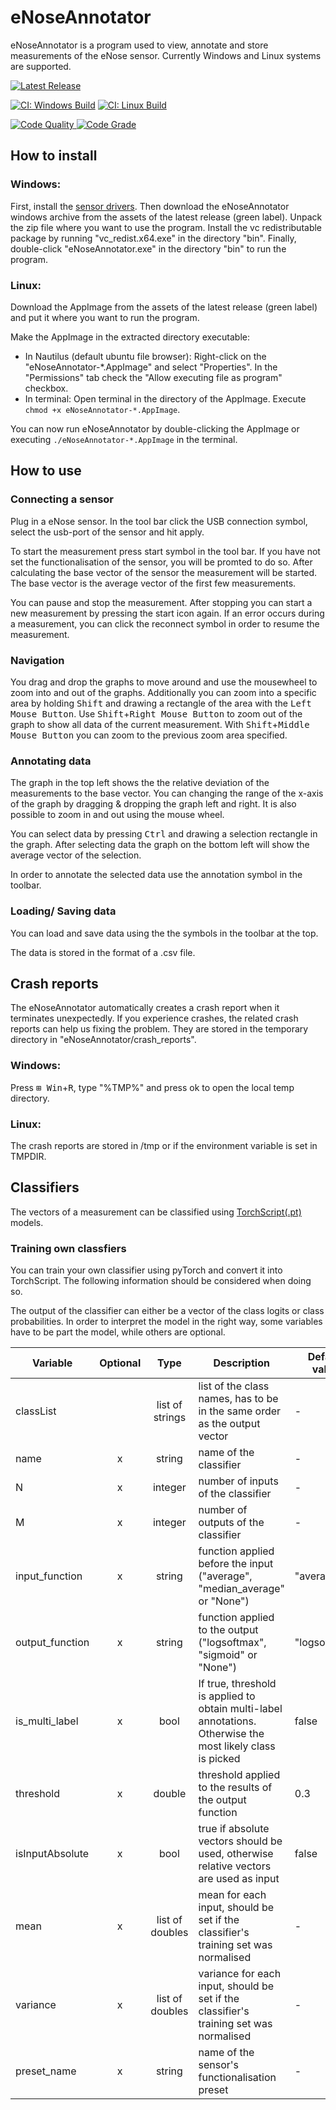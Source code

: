 # eNoseAnnotator

eNoseAnnotator is a program used to view, annotate and store measurements of the eNose sensor. Currently Windows and Linux systems are supported.

[![Latest Release](https://img.shields.io/github/v/release/Tilagiho/eNoseAnnotator?label=Latest%20Release)](https://github.com/tilagiho/eNoseAnnotator/releases)

[![CI: Windows Build](https://img.shields.io/appveyor/ci/tilagiho/eNoseAnnotator/master?label=CI%20Windows%20Build)](https://ci.appveyor.com/project/tilagiho/eNoseAnnotator/branch/master) 
[![CI: Linux Build](https://img.shields.io/travis/com/tilagiho/eNoseAnnotator/master?label=CI%20Linux%20Build)](https://travis-ci.com/github/Tilagiho/eNoseAnnotator)

[![Code Quality](https://www.code-inspector.com/project/15126/score/svg) ![Code Grade](https://www.code-inspector.com/project/15126/status/svg)](https://frontend.code-inspector.com/public/project/15126/eNoseAnnotator/dashboard)

## How to install

### Windows:
First, install the [sensor drivers](https://www.silabs.com/products/development-tools/software/usb-to-uart-bridge-vcp-drivers).
Then download the eNoseAnnotator windows archive from the assets of the latest release (green label).
Unpack the zip file where you want to use the program. Install the vc redistributable package by running "vc_redist.x64.exe" in the directory "bin".
Finally, double-click "eNoseAnnotator.exe" in the directory "bin" to run the program.


### Linux:
Download the AppImage from the assets of the latest release (green label) and put it where you want to run the program.

Make the AppImage in the extracted directory executable: 
- In Nautilus (default ubuntu file browser): Right-click on the "eNoseAnnotator-\*.AppImage" and select "Properties". In the "Permissions" tab check the "Allow executing file as program" checkbox.
- In terminal: Open terminal in the directory of the AppImage. Execute `chmod +x eNoseAnnotator-*.AppImage`.

You can now run eNoseAnnotator by double-clicking the AppImage or executing `./eNoseAnnotator-*.AppImage` in the terminal.

## How to use

### Connecting a sensor

Plug in a eNose sensor. In the tool bar click the USB connection symbol, select the usb-port of the sensor and hit apply. 

To start the measurement press start symbol in the tool bar. If you have not set the functionalisation of the sensor, you will be promted to do so. After calculating the base vector of the sensor the measurement will be started. The base vector is the average vector of the first few measurements.

You can pause and stop the measurement. After stopping you can start a new measurement by pressing the start icon again. If an error occurs during a measurement, you can click the reconnect symbol in order to resume the measurement. 

### Navigation
You drag and drop the graphs to move around and use the mousewheel to zoom into and out of the graphs. Additionally you can zoom into a specific area by holding <kbd>Shift</kbd> and drawing a rectangle of the area with the <kbd>Left Mouse Button</kbd>.
Use <kbd>Shift</kbd>+<kbd>Right Mouse Button</kbd> to zoom out of the graph to show all data of the current measurement. With <kbd>Shift</kbd>+<kbd>Middle Mouse Button</kbd> you can zoom to the previous zoom area specified.

### Annotating data

The graph in the top left shows the the relative deviation of the measurements to the base vector. You can changing the range of the x-axis of the graph by dragging & dropping the graph left and right. It is also possible to zoom in and out using the mouse wheel. 

You can select data by pressing <kbd>Ctrl</kbd> and drawing a selection rectangle in the graph. After selecting data the graph on the bottom left will show the average vector of the selection. 

In order to annotate the selected data use the annotation symbol in the toolbar.

### Loading/ Saving data

You can load and save data using the the symbols in the toolbar at the top.

The data is stored in the format of a .csv file.

## Crash reports

The eNoseAnnotator automatically creates a crash report when it terminates unexpectedly. If you experience crashes, the related crash reports can help us fixing the problem.
They are stored in the temporary directory in "eNoseAnnotator/crash_reports".
### Windows:
Press <kbd>⊞ Win</kbd>+<kbd>R</kbd>, type "%TMP%" and press ok to open the local temp directory.

### Linux:
The crash reports are stored in /tmp or if the environment variable is set in TMPDIR.

## Classifiers

The vectors of a measurement can be classified using [TorchScript(.pt)](https://pytorch.org/tutorials/advanced/cpp_export.html) models. 

### Training own classfiers

You can train your own classifier using pyTorch and convert it into TorchScript. The following information should be considered when doing so.

The output of the classifier can either be a vector of the class logits or class probabilities. In order to interpret the model in the right way, some variables have to be part the model, while others are optional.

| Variable        | Optional |Type             | Description                                                                                                | Default value |
| --------------- | :------: | :-------------: | ---------------------------------------------------------------------------------------------------------- | ------------- |
| classList       |          | list of strings | list of the class names, has to be in the same order as the output vector                                  | -             |
| name            | x        | string          | name of the classifier                                                                                     | -             |
| N               | x        | integer         | number of inputs of the classifier                                                                         | -             |
| M               | x        | integer         | number of outputs of the classifier                                                                        | -             |
| input_function  | x        | string          | function applied before the input ("average", "median_average" or "None")                                  | "average"     |
| output_function | x        | string          | function applied to the output ("logsoftmax", "sigmoid" or "None")                                         | "logsoftmax"  |
| is_multi_label  | x        | bool            | If true, threshold is applied to obtain multi-label annotations. Otherwise the most likely class is picked | false         |
| threshold       | x        | double          | threshold applied to the results of the output function                                                    | 0.3           |
| isInputAbsolute | x        | bool            | true if absolute vectors should be used, otherwise relative vectors are used as input                      | false         |
| mean            | x        | list of doubles | mean for each input, should be set if the classifier's training set was normalised                         | -             |
| variance        | x        | list of doubles | variance for each input, should be set if the classifier's training set was normalised                     | -             |
| preset_name     | x        | string          | name of the sensor's functionalisation preset                                                              | -             |


